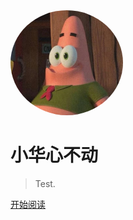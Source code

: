 <img width="180px" style="border-radius: 50%" bor src="https://github.com/lihaohua302675082/page/raw/master/f7b306cf0e733a1068fb662e3fff0f3.jpg">

# 小华心不动

>Test.
>
[开始阅读](README.md)
